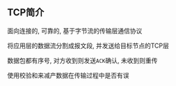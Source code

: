 ## TCP简介

面向连接的, 可靠的, 基于字节流的传输层通信协议

将应用层的数据流分割成报文段, 并发送给目标节点的TCP层

数据包都有序号, 对方收到则发送`ACK`确认, 未收到则重传

使用校验和来减产数据在传输过程中是否有误